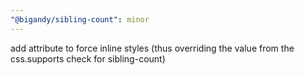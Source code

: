 ```yaml
---
"@bigandy/sibling-count": minor
---
```


add attribute to force inline styles (thus overriding the value from the css.supports check for sibling-count)
